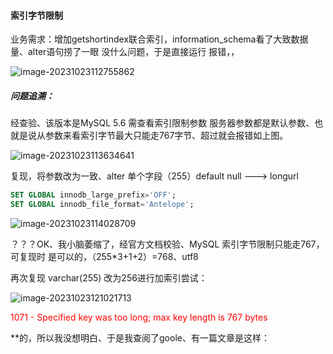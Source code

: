 #### 索引字节限制

业务需求：增加getshortindex联合索引，information_schema看了大致数据量、alter语句捞了一眼 没什么问题，于是直接运行 报错，，

![image-20231023112755862](C:\Users\itwb_lixl\AppData\Roaming\Typora\typora-user-images\image-20231023112755862.png)



##### 问题追溯：

经查验、该版本是MySQL 5.6 需查看索引限制参数
服务器参数都是默认参数、也就是说从参数来看索引字节最大只能走767字节、超过就会报错如上图。

![image-20231023113634641](C:\Users\itwb_lixl\AppData\Roaming\Typora\typora-user-images\image-20231023113634641.png)



复现，将参数改为一致、alter 单个字段（255）default null ---> longurl

```sql
SET GLOBAL innodb_large_prefix='OFF';
SET GLOBAL innodb_file_format='Antelope';
```

![image-20231023114028709](C:\Users\itwb_lixl\AppData\Roaming\Typora\typora-user-images\image-20231023114028709.png)

？？？OK、我小脑萎缩了，经官方文档校验、MySQL 索引字节限制只能走767，可复现时 是可以的，（255*3+1+2）=768、utf8

再次复现 varchar(255) 改为256进行加索引尝试：

![image-20231023121021713](C:\Users\itwb_lixl\AppData\Roaming\Typora\typora-user-images\image-20231023121021713.png)

<font color='red'>1071 - Specified key was too long; max key length is 767 bytes</font>

**的，所以我没想明白、于是我查阅了goole、有一篇文章是这样：



